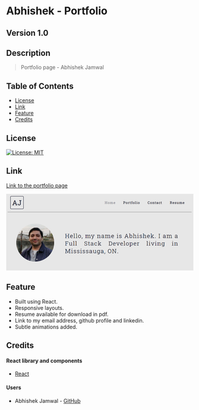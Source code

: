 # Abhishek - Portfolio
## Version 1.0
## Description
>Portfolio page - Abhishek Jamwal

## Table of Contents
* [License](#license)
* [Link](#link)
* [Feature](#feature)
* [Credits](#credits)

## License
[![License: MIT](https://img.shields.io/badge/License-MIT-yellow.svg)](https://opensource.org/licenses/MIT)

## Link

[Link to the portfolio page](https://jamwalab.github.io/abhishek/)

![Homepage](./src/assets/images/homepage.png)

## Feature
* Built using React.
* Responsive layouts.
* Resume available for download in pdf.
* Link to my email address, github profile and linkedin.
* Subtle animations added.

## Credits
#### React library and components
* [React](https://reactjs.org/)

#### Users
* Abhishek Jamwal - [GitHub](https://github.com/jamwalab)